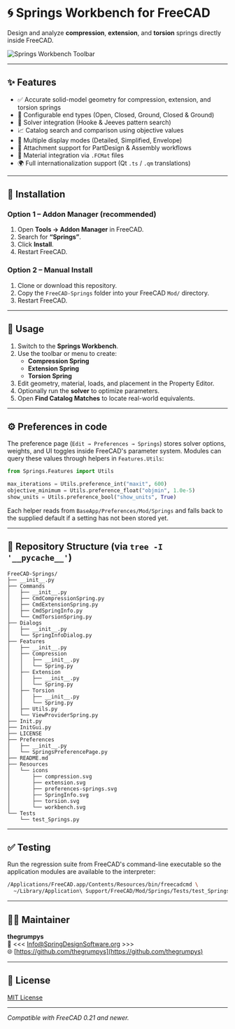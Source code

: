 # 🌀 Springs Workbench for FreeCAD

Design and analyze **compression**, **extension**, and **torsion** springs directly inside FreeCAD.

![Springs Workbench Toolbar](Resources/icons/Springs.svg)

---

## ✨ Features

- ✅ Accurate solid-model geometry for compression, extension, and torsion springs  
- 🧩 Configurable end types (Open, Closed, Ground, Closed & Ground)  
- 🧮 Solver integration (Hooke & Jeeves pattern search)  
- 📈 Catalog search and comparison using objective values  
- 🎨 Multiple display modes (Detailed, Simplified, Envelope)  
- 🧷 Attachment support for PartDesign & Assembly workflows  
- 🧾 Material integration via `.FCMat` files  
- 🌍 Full internationalization support (Qt `.ts` / `.qm` translations)

---

## 🧰 Installation

### Option 1 – Addon Manager (recommended)
1. Open **Tools → Addon Manager** in FreeCAD.  
2. Search for **“Springs”**.  
3. Click **Install**.  
4. Restart FreeCAD.

### Option 2 – Manual Install
1. Clone or download this repository.  
2. Copy the `FreeCAD-Springs` folder into your FreeCAD `Mod/` directory.  
3. Restart FreeCAD.

---

## 🚀 Usage

1. Switch to the **Springs Workbench**.
2. Use the toolbar or menu to create:
   - **Compression Spring**
   - **Extension Spring**
   - **Torsion Spring**
3. Edit geometry, material, loads, and placement in the Property Editor.  
4. Optionally run the **solver** to optimize parameters.  
5. Open **Find Catalog Matches** to locate real-world equivalents.

---

## ⚙️ Preferences in code

The preference page (``Edit → Preferences → Springs``) stores solver options,
weights, and UI toggles inside FreeCAD's parameter system. Modules can query
these values through helpers in ``Features.Utils``:

```python
from Springs.Features import Utils

max_iterations = Utils.preference_int("maxit", 600)
objective_minimum = Utils.preference_float("objmin", 1.0e-5)
show_units = Utils.preference_bool("show_units", True)
```

Each helper reads from ``BaseApp/Preferences/Mod/Springs`` and falls back to
the supplied default if a setting has not been stored yet.

---

## 📁 Repository Structure (via `tree -I '__pycache__'`)

    FreeCAD-Springs/
    ├── __init__.py
    ├── Commands
    │   ├── __init__.py
    │   ├── CmdCompressionSpring.py
    │   ├── CmdExtensionSpring.py
    │   ├── CmdSpringInfo.py
    │   └── CmdTorsionSpring.py
    ├── Dialogs
    │   ├── __init__.py
    │   └── SpringInfoDialog.py
    ├── Features
    │   ├── __init__.py
    │   ├── Compression
    │   │   ├── __init__.py
    │   │   └── Spring.py
    │   ├── Extension
    │   │   ├── __init__.py
    │   │   └── Spring.py
    │   ├── Torsion
    │   │   ├── __init__.py
    │   │   └── Spring.py
    │   ├── Utils.py
    │   └── ViewProviderSpring.py
    ├── Init.py
    ├── InitGui.py
    ├── LICENSE
    ├── Preferences
    │   ├── __init__.py
    │   └── SpringsPreferencePage.py
    ├── README.md
    ├── Resources
    │   └── icons
    │       ├── compression.svg
    │       ├── extension.svg
    │       ├── preferences-springs.svg
    │       ├── SpringInfo.svg
    │       ├── torsion.svg
    │       └── workbench.svg
    └── Tests
        └── test_Springs.py

---

## ✅ Testing

Run the regression suite from FreeCAD's command-line executable so the
application modules are available to the interpreter:

```bash
/Applications/FreeCAD.app/Contents/Resources/bin/freecadcmd \
  ~/Library/Application\ Support/FreeCAD/Mod/Springs/Tests/test_Springs.py
```

---

## 🧑‍💻 Maintainer

**thegrumpys**  
📧 <<< Info@SpringDesignSoftware.org >>>  
🌐 [https://github.com/thegrumpys](https://github.com/thegrumpys)

---

## 📜 License

[MIT License](LICENSE)

---

*Compatible with FreeCAD 0.21 and newer.*
